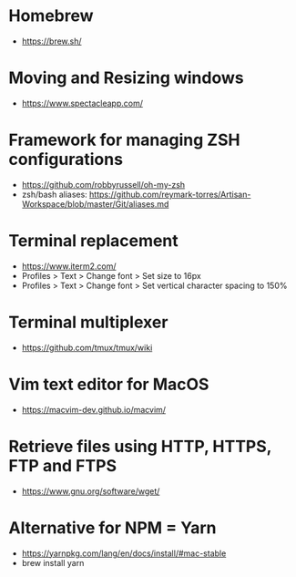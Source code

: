 # Homebrew
- https://brew.sh/

# Moving and Resizing windows
- https://www.spectacleapp.com/

# Framework for managing ZSH configurations
- https://github.com/robbyrussell/oh-my-zsh
- zsh/bash aliases: https://github.com/reymark-torres/Artisan-Workspace/blob/master/Git/aliases.md

# Terminal replacement
- https://www.iterm2.com/
- Profiles > Text > Change font > Set size to 16px
- Profiles > Text > Change font > Set vertical character spacing to 150%

# Terminal multiplexer
- https://github.com/tmux/tmux/wiki

# Vim text editor for MacOS
- https://macvim-dev.github.io/macvim/

# Retrieve files using HTTP, HTTPS, FTP and FTPS
- https://www.gnu.org/software/wget/

# Alternative for NPM = Yarn
- https://yarnpkg.com/lang/en/docs/install/#mac-stable
- brew install yarn
